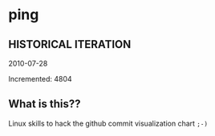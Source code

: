 # ping

## HISTORICAL ITERATION
2010-07-28

Incremented: 4804

## What is this?? 
Linux skills to hack the github commit visualization chart `;-)`
